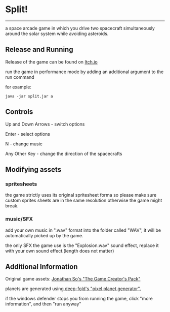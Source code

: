 <h1>Split!</h1>
<hr>
<p>a space arcade game in which you drive two spacecraft simultaneously around the
solar system while avoiding asteroids.</p>
<h2>Release and Running</h2>
<p>Release of the game can be found on <a href="https://rainma22.itch.io/split-exclamation-mark">Itch.io</a></p>
<p>run the game in performance mode by adding an additional argument to the run command</p>
<p>for example:</p>
<code>java -jar split.jar a</code>
<h2>Controls</h2>
<p>Up and Down Arrows - switch options</p>
<p>Enter - select options</p>
<p>N - change music</p>
<p>Any Other Key - change the direction of the spacecrafts</p>
<h2>Modifying assets</h2>
<h3>spritesheets</h3>
<p>the game strictly uses its original spritesheet forma so please make sure 
custom sprites sheets are in the same resolution otherwise the game might break.</p>
<h3>music/SFX</h3>
<p>add your own music in ".wav" format into the folder called "WAV", 
it will be automatically picked up by the game.</p>
<p>the only SFX the game use is the "Explosion.wav" sound effect,
replace it with your own sound effect.(length does not matter)</p>
<h2>Additional Information</h2>
<p>Original game assets: 
<a href="https://jonathan-so.itch.io/creatorpack">Jonathan So's "The Game Creator's Pack"
</a></p>
<p>planets are generated using<a href="https://deep-fold.itch.io/pixel-planet-generator">
deep-fold's "pixel planet generator".
</a></p>
<p>if the windows defender stops you from running the game, click "more information", and then "run anyway"</p>